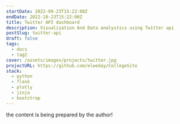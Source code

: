 ```yaml
---
startDate: 2022-09-23T15:22:00Z
endDate: 2022-10-23T15:22:00Z
title: Twitter API dashboard
description: Visualization And Data analystics using Twitter api
postSlug: twitter-api
draft: false
tags:
  - docs
  - tag2
cover: /assets/images/projects/twitter.jpg
projectURL: https://github.com/elweday/CollegeSite
stack:
  - python
  - flask
  - plotly
  - jinja
  - bootstrap
---
```


<Main>
the content is being prepared by the author!
</Main>
